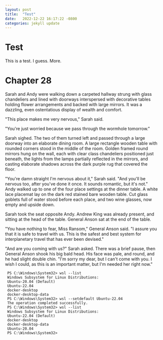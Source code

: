 ```yaml
---
layout: post
title:  "Test"
date:   2022-12-22 16:17:22 -0800
categories: jekyll update
---
```


# Test

This is a test. I guess. More.

# Chapter 28

Sarah and Andy were walking down a carpeted hallway strung with glass chandeliers and lined with doorways interspersed with decorative tables holding flower arrangements and backed with large mirrors. It was a dazzling, even ostentatious display of wealth and comfort.

"This place makes me very nervous," Sarah said.

"You're just worried because we pass through the wormhole tomorrow."

Sarah sighed. The two of them turned left and passed through a large doorway into an elaborate dining room. A large rectangle wooden table with rounded corners stood in the middle of the room. Golden framed round mirrors hung on the wall, each with clear class chandeliers positioned just beneath, the lights from the lamps partially reflected in the mirrors, and casting elaborate shadows across the dark purple rug that covered the floor.

"You're damn straight I'm nervous about it," Sarah said. "And you'll be nervous too, after you've done it once. It sounds romantic, but it's not."
Andy walked up to one of the four place settings at the dinner table. A white lace placemat lay on the dark red stained bare wooden table. Cut glass goblets full of water stood before each place, and two wine glasses, now empty and upside down.

Sarah took the seat opposite Andy. Andrew King was already present, and sitting at the head of the table. General Anson sat at the end of the table.

"You have nothing to fear, Miss Ransom," General Anson said. "I assure you that it is safe to travel with us. This is the safest and best system for interplanetary travel that has ever been devised."

"And are you coming with us?" Sarah asked.
There was a brief pause, then General Anson shook his big bald head. His face was pale, and round, and he had slight double chin. "I'm sorry my dear, but I can't come with you. I wish I could, as this is an important matter, but I'm needed her right now."

```
 PS C:\Windows\System32> wsl --list
 Windows Subsystem for Linux Distributions:
 Ubuntu-20.04 (Default)
 Ubuntu-22.04
 docker-desktop
 docker-desktop-data
 PS C:\Windows\System32> wsl --setdefault Ubuntu-22.04
 The operation completed successfully.
 PS C:\Windows\System32> wsl --list
 Windows Subsystem for Linux Distributions:
 Ubuntu-22.04 (Default)
 docker-desktop
 docker-desktop-data
 Ubuntu-20.04
 PS C:\Windows\System32>
 ```
